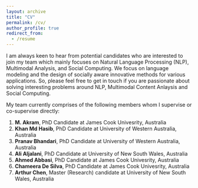 ```yaml
---
layout: archive
title: "CV"
permalink: /cv/
author_profile: true
redirect_from:
  - /resume
---
```



I am always keen to hear from potential candidates who are interested to join my team which mainly focuses on Natural Language Processing (NLP), Multimodal Analysis, and Social Computing. We  focus on language modeling and the design of socially aware innovative methods for various applications. So, please feel free to get in touch if you are passionate about solving interesting problems around NLP, Multimodal Content Anlaysis and Social Computing.

My team currently comprises of the following members whom I supervise or co-supervise directly:

1. **M. Akram**, PhD Candidate at James Cook Univesrity, Australia 
2. **Khan Md Hasib**, PhD Candidate at University of Western Australia, Australia
3. **Pranav Bhandari**, PhD Candidate at University of Western Australia, Australia
4. **Ali Aljalani**, PhD Candidate at University of New South Wales, Australia
5. **Ahmed Abbasi**, PhD Candidate at James Cook Univesrity, Australia
6. **Chameera De Silva**, PhD Candidate at James Cook Univesrity, Australia 
7. **Arthur Chen**, Master (Research) candidate at University of New South Wales, Australia
